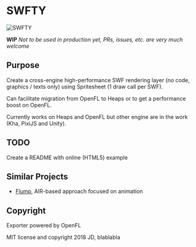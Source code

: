 # SWFTY

![SWFTY](https://github.com/starburst997/SWFTY/raw/master/ref/swfty.gif)

**WIP** *Not to be used in production yet, PRs, issues, etc. are very much welcome*

## Purpose
Create a cross-engine high-performance SWF rendering layer (no code, graphics / texts only) using Spritesheet (1 draw call per SWF).

Can facilitate migration from OpenFL to Heaps or to get a performance boost on OpenFL.

Currently works on Heaps and OpenFL but other engine are in the work (Kha, PixiJS and Unity).

## TODO
Create a README with online (HTML5) example

## Similar Projects

* [Flump](https://github.com/tconkling/flump), AIR-based approach focused on animation

## Copyright
Exporter powered by OpenFL

MIT license and copyright 2018 JD, blablabla
